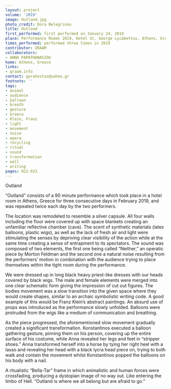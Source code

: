 ```yaml
---
layout: project
volume: '2019'
image: Outland.jpg
photo_credit: Dora Belegrinou
title: Outland
first_performed: first performed on January 24, 2019
place: Performance Rooms 2019, Hotel St. George Lycabettus, Athens, Greece
times_performed: performed three times in 2019
contributor: GRAAM
collaborators:
- ANNA PAPATHANASIOU
home: Athens, Greece
links:
- graam.info
contact: garakostas@yahoo.gr
footnote: ''
tags:
- animal
- audience
- balloon
- breath
- gesture
- Greece
- Klein, Franz
- light
- movement
- noise
- opera
- recycling
- ritual
- sound
- transformation
- wall
- writing
pages: 022-023
---
```



Outland

“Outland” consists of a 90 minute performance which took place in a hotel room in Athens, Greece for three consecutive days in February 2019, and was repeated twice each day by the two performers.

The location was remodeled to resemble a silver capsule. All four walls including the floor were covered up with space blankets creating an unfamiliar reflective chamber (cave). The scent of synthetic materials (latex balloons, plastic wigs), as well as the lack of fresh air and light were stimulating the senses by depriving clear visibility of the action while at the same time creating a sense of entrapment to its spectators. The sound was composed of two elements, the first one being called “Neither,” an operatic piece by Morton Feldman and the second one a natural noise resulting from the performers’ motion in combination with the audience trying to place themselves within the tight room during the performance.

We were dressed up in long black heavy priest-like dresses with our heads covered by black wigs. The male and female elements were merged into one clear schematic form giving the impression of cut out figures. The bodies movement was a slow transition into the given space where they would create shapes, similar to an archaic symbolistic writing code. A good example of this would be Franz Klein’s abstract paintings. An absurd use of props was introduced as the performance slowly unfolded. Balloons were protruded from the wigs like a medium of communication and breathing.

As the piece progressed, the aforementioned slow movement gradually created a significant transformation. Konstantinos executed a balloon gathering gesture, pinning them on his person, covering up the entire surface of his costume, while Anna revealed her legs and feet in “stripper shoes.” Anna transformed herself into a horse by tying her right heel with a lasso and revealing her head with a black lycra head piece on, trying to both walk and contain the movement whilst Konstantinos popped the balloons on his body with a nail.

A ritualistic “Bella-Tar” frame in which animalistic and human forces were crossfading, producing a dystopian image of no way out. Like entering the limbo of Hell. “Outland is where we all belong but are afraid to go.”
